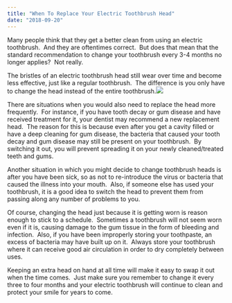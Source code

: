 ```yaml
---
title: "When To Replace Your Electric Toothbrush Head"
date: "2018-09-20"
---
```


Many people think that they get a better clean from using an electric toothbrush.  And they are oftentimes correct.  But does that mean that the standard recommendation to change your toothbrush every 3-4 months no longer applies?  Not really.

The bristles of an electric toothbrush head still wear over time and become less effective, just like a regular toothbrush.  The difference is you only have to change the head instead of the entire toothbrush.![](/images/when-to-change-your-electric-toothbrush-head-1024x682.jpeg)

There are situations when you would also need to replace the head more frequently.  For instance, if you have tooth decay or gum disease and have received treatment for it, your dentist may recommend a new replacement head.  The reason for this is because even after you get a cavity filled or have a deep cleaning for gum disease, the bacteria that caused your tooth decay and gum disease may still be present on your toothbrush.  By switching it out, you will prevent spreading it on your newly cleaned/treated teeth and gums.

Another situation in which you might decide to change toothbrush heads is after you have been sick, so as not to re-introduce the virus or bacteria that caused the illness into your mouth.  Also, if someone else has used your toothbrush, it is a good idea to switch the head to prevent them from passing along any number of problems to you.

Of course, changing the head just because it is getting worn is reason enough to stick to a schedule.  Sometimes a toothbrush will not seem worn even if it is, causing damage to the gum tissue in the form of bleeding and infection.  Also, if you have been improperly storing your toothpaste, an excess of bacteria may have built up on it.  Always store your toothbrush where it can receive good air circulation in order to dry completely between uses.

Keeping an extra head on hand at all time will make it easy to swap it out when the time comes.  Just make sure you remember to change it every three to four months and your electric toothbrush will continue to clean and protect your smile for years to come.
